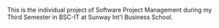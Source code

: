 This is the individual project of Software Project Management during my Third Semester in BSC-IT at Sunway Int'l Business School.
